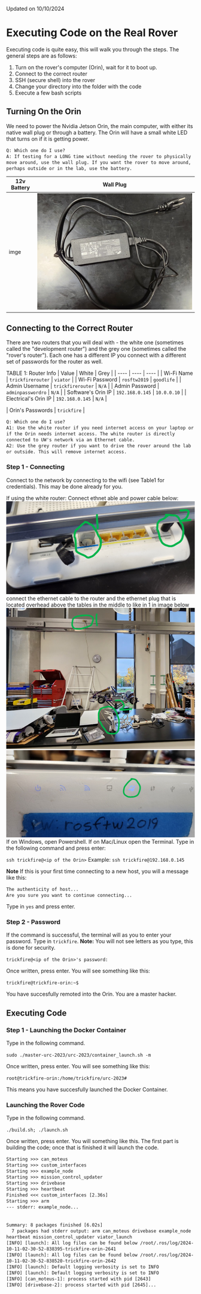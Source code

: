 Updated on 10/10/2024
# Executing Code on the Real Rover

Executing code is quite easy, this will walk you through the steps. The general steps are as follows:

1) Turn on the rover's computer (Orin), wait for it to boot up.
2) Connect to the correct router
3) SSH (secure shell) into the rover
4) Change your directory into the folder with the code
5) Execute a few bash scripts


## Turning On the Orin
We need to power the Nvidia Jetson Orin, the main computer, with either its native wall plug or through a battery. The Orin will have a small white LED that turns on if it is getting power.

```
Q: Which one do I use? 
A: If testing for a LONG time without needing the rover to physically move around, use the wall plug. If you want the rover to move around, perhaps outside or in the lab, use the battery.
```

| 12v Battery | Wall Plug |
| ---- | ---- |
| imge | ![Wall plug Image](./resources/reference_img/orion_charger.jpg) |

## Connecting to the Correct Router
There are two routers that you will deal with - the white one (sometimes called the "development router") and the grey one (sometimes called the "rover's router"). Each one has a different IP you connect with a different set of passwords for the router as well. 

TABLE 1: Router Info
| Value | White | Grey |
| ---- | ---- | ---- |
| Wi-Fi Name | `trickfirerouter` | `viator` |
| Wi-Fi Password | `rosftw2019` | `goodlife` |
| Admin Username | `trickfirerouter` | `N/A` |
| Admin Password | `adminpasswordro` | `N/A` |
| Software's Orin IP | `192.168.0.145` | `10.0.0.10` |
| Electrical's Orin IP | `192.168.0.145` | `N/A` |

| Orin's Passwords | `trickfire` |


```
Q: Which one do I use?
A1: Use the white router if you need internet access on your laptop or if the Orin needs internet access. The white router is directly connected to UW's network via an Ethernet cable.
A2: Use the grey router if you want to drive the rover around the lab or outside. This will remove internet access. 
```

### Step 1 - Connecting
Connect to the network by connecting to the wifi (see Table1 for credentials). This may be done already for you.

If using the white router:
Connect ethnet able and power cable below:
![](./resources/reference_img/router_plug_ports.jpg)
connect the ethernet cable to the router and the ethernet plug that is located overhead above the tables in the middle to like in 1 in image below
![](./resources/reference_img/ethernet_router.jpg)
![](./resources/reference_img/router_connected_indicator.jpg)
If on Windows, open Powershell. If on Mac/Linux open the Terminal. Type in the following command and press enter:

`ssh trickfire@<ip of the Orin>` Example: `ssh trickfire@192.168.0.145`

**Note**
If this is your first time connecting to a new host, you will a message like this:

```
The authenticity of host...
Are you sure you want to continue connecting...
```
Type in `yes` and press enter.

### Step 2 - Password
If the command is successful, the terminal will as you to enter your password. Type in `trickfire`. **Note:** You will not see letters as you type, this is done for security. 

`trickfire@<ip of the Orin>'s password:`

Once written, press enter. You will see something like this:

`trickfire@trickfire-orin:~$`

You have succesfully remoted into the Orin. You are a master hacker.

## Executing Code

### Step 1 - Launching the Docker Container

Type in the following command.

`sudo ./master-urc-2023/urc-2023/container_launch.sh -m`

Once written, press enter. You will see something like this:

`root@trickfire-orin:/home/trickfire/urc-2023#`

This means you have succesfully launched the Docker Container.

### Launching the Rover Code

Type in the following command.

`./build.sh; ./launch.sh`

Once written, press enter. You will something like this. The first part is building the code; once that is finished it will launch the code.

```
Starting >>> can_moteus
Starting >>> custom_interfaces
Starting >>> example_node
Starting >>> mission_control_updater
Starting >>> drivebase
Starting >>> heartbeat
Finished <<< custom_interfaces [2.36s]
Starting >>> arm
--- stderr: example_node...


Summary: 8 packages finished [6.02s]
  7 packages had stderr output: arm can_moteus drivebase example_node heartbeat mission_control_updater viator_launch
[INFO] [launch]: All log files can be found below /root/.ros/log/2024-10-11-02-30-52-838395-trickfire-orin-2641
[INFO] [launch]: All log files can be found below /root/.ros/log/2024-10-11-02-30-52-838520-trickfire-orin-2642
[INFO] [launch]: Default logging verbosity is set to INFO
[INFO] [launch]: Default logging verbosity is set to INFO
[INFO] [can_moteus-1]: process started with pid [2643]
[INFO] [drivebase-2]: process started with pid [2645]...
```

